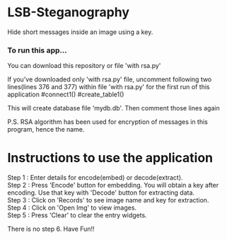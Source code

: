 # LSB-Steganography
Hide short messages inside an image using a key.

### To run this app...   
You can download this repository or file 'with rsa.py'

If you've downloaded only 'with rsa.py' file, uncomment following two lines(lines 376 and 377) within file 'with rsa.py' for the first run of this application
#connect1()
#create_table1()

This will create database file 'mydb.db'. Then comment those lines again

P.S. RSA algorithm has been used for encryption of messages in this program, hence the name.

# Instructions to use the application

Step 1 : Enter details for encode(embed) or decode(extract).   
Step 2 : Press 'Encode' button for embedding. You will obtain a key after encoding. Use that key with 'Decode' button for extracting data.      
Step 3 : Click on 'Records' to see image name and key for extraction.   
Step 4 : Click on 'Open Img' to view images.   
Step 5 : Press 'Clear' to clear the entry widgets.
   
There is no step 6. Have Fun!!
